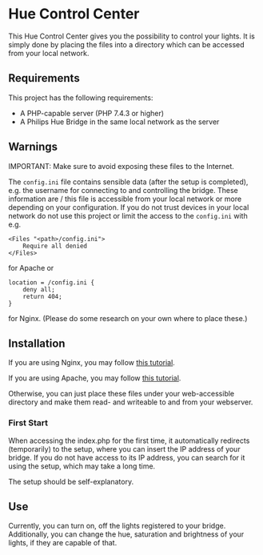 # Hue Control Center

This Hue Control Center gives you the possibility to control your lights. It is simply done by placing the files into a directory which can be accessed from your local network. 

## Requirements

This project has the following requirements:
* A PHP-capable server (PHP 7.4.3 or higher)
* A Philips Hue Bridge in the same local network as the server

## Warnings

IMPORTANT: Make sure to avoid exposing these files to the Internet.

The `config.ini` file contains sensible data (after the setup is completed), e.g. the username for connecting to and controlling the bridge. These information are / this file is accessible from your local network or more depending on your configuration. If you do not trust devices in your local network do not use this project or limit the access to the `config.ini` with e.g. 

```
<Files "<path>/config.ini">
    Require all denied
</Files>
``` 
for Apache or

```
location = /config.ini {
    deny all;
    return 404;
}
```
for Nginx. (Please do some research on your own where to place these.)

## Installation

If you are using Nginx, you may follow [this tutorial](https://www.digitalocean.com/community/tutorials/how-to-install-linux-nginx-mysql-php-lemp-stack-on-ubuntu-20-04#step-3-%E2%80%93-installing-php).

If you are using Apache, you may follow [this tutorial](https://www.digitalocean.com/community/tutorials/how-to-install-linux-apache-mysql-php-lamp-stack-on-ubuntu-20-04#step-3-%E2%80%94-installing-php).

Otherwise, you can just place these files under your web-accessible directory and make them read- and writeable to and from your webserver.

### First Start

When accessing the index.php for the first time, it automatically redirects (temporarily) to the setup, where you can insert the IP address of your bridge. If you do not have access to its IP address, you can search for it using the setup, which may take a long time.

The setup should be self-explanatory.

## Use

Currently, you can turn on, off the lights registered to your bridge. Additionally, you can change the hue, saturation and brightness of your lights, if they are capable of that. 